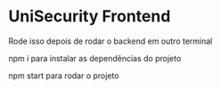 # UniSecurity Frontend
Rode isso depois de rodar o backend em outro terminal

npm i para instalar as dependências do projeto

npm start para rodar o projeto